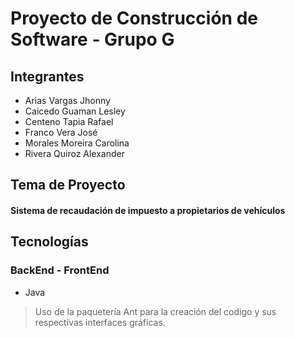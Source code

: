 # Proyecto de Construcción de Software - Grupo G

## Integrantes
- Arias Vargas Jhonny
- Caicedo Guaman Lesley
- Centeno Tapia Rafael
- Franco Vera José
- Morales Moreira Carolina
- Rivera Quiroz Alexander

## Tema de Proyecto
#### Sistema de recaudación de impuesto a propietarios de vehículos

## Tecnologías
### BackEnd - FrontEnd
- Java
> Uso de la paquetería Ant para la creación del codigo y sus respectivas interfaces gráficas.
